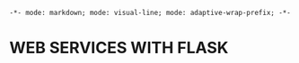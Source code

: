 `-*- mode: markdown; mode: visual-line; mode: adaptive-wrap-prefix; -*-`

# WEB SERVICES WITH FLASK

